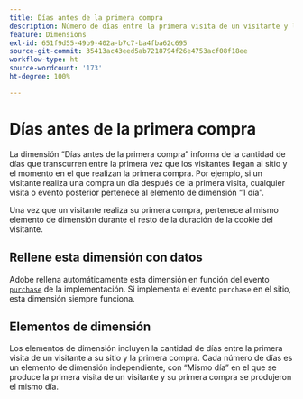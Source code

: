 ```yaml
---
title: Días antes de la primera compra
description: Número de días entre la primera visita de un visitante y la primera compra.
feature: Dimensions
exl-id: 651f9d55-49b9-402a-b7c7-ba4fba62c695
source-git-commit: 35413ac43eed5ab7218794f26e4753acf08f18ee
workflow-type: ht
source-wordcount: '173'
ht-degree: 100%

---
```


# Días antes de la primera compra

La dimensión “Días antes de la primera compra” informa de la cantidad de días que transcurren entre la primera vez que los visitantes llegan al sitio y el momento en el que realizan la primera compra. Por ejemplo, si un visitante realiza una compra un día después de la primera visita, cualquier visita o evento posterior pertenece al elemento de dimensión “1 día”.

Una vez que un visitante realiza su primera compra, pertenece al mismo elemento de dimensión durante el resto de la duración de la cookie del visitante.

## Rellene esta dimensión con datos

Adobe rellena automáticamente esta dimensión en función del evento [`purchase`](/help/implement/vars/page-vars/events/event-purchase.md) de la implementación. Si implementa el evento `purchase` en el sitio, esta dimensión siempre funciona.

## Elementos de dimensión

Los elementos de dimensión incluyen la cantidad de días entre la primera visita de un visitante a su sitio y la primera compra. Cada número de días es un elemento de dimensión independiente, con “Mismo día” en el que se produce la primera visita de un visitante y su primera compra se produjeron el mismo día.
